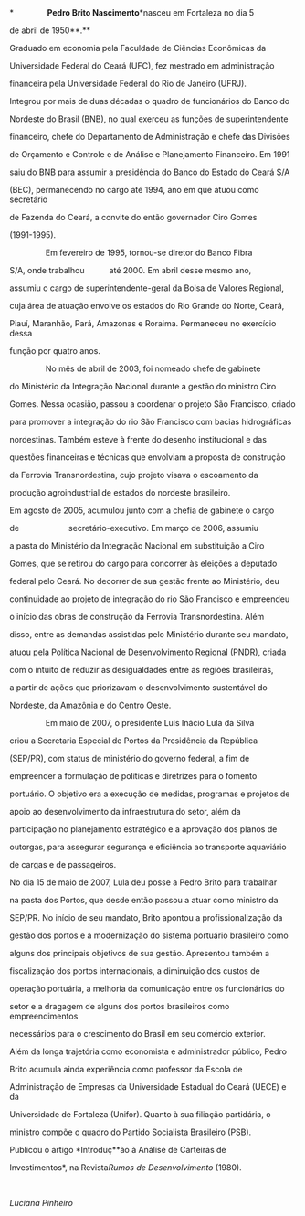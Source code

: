 

 



*               **Pedro Brito Nascimento***nasceu em Fortaleza no dia 5

de abril de 1950**.**



Graduado em economia pela Faculdade de Ciências Econômicas da

Universidade Federal do Ceará (UFC), fez mestrado em administração

financeira pela Universidade Federal do Rio de Janeiro (UFRJ).



Integrou por mais de duas décadas o quadro de funcionários do Banco do

Nordeste do Brasil (BNB), no qual exerceu as funções de superintendente

financeiro, chefe do Departamento de Administração e chefe das Divisões

de Orçamento e Controle e de Análise e Planejamento Financeiro. Em 1991

saiu do BNB para assumir a presidência do Banco do Estado do Ceará S/A

(BEC), permanecendo no cargo até 1994, ano em que atuou como secretário

de Fazenda do Ceará, a convite do então governador Ciro Gomes

(1991-1995).



                Em fevereiro de 1995, tornou-se diretor do Banco Fibra

S/A, onde trabalhou           até 2000. Em abril desse mesmo ano,

assumiu o cargo de superintendente-geral da Bolsa de Valores Regional,

cuja área de atuação envolve os estados do Rio Grande do Norte, Ceará,

Piauí, Maranhão, Pará, Amazonas e Roraima. Permaneceu no exercício dessa

função por quatro anos.



                No mês de abril de 2003, foi nomeado chefe de gabinete

do Ministério da Integração Nacional durante a gestão do ministro Ciro

Gomes. Nessa ocasião, passou a coordenar o projeto São Francisco, criado

para promover a integração do rio São Francisco com bacias hidrográficas

nordestinas. Também esteve à frente do desenho institucional e das

questões financeiras e técnicas que envolviam a proposta de construção

da Ferrovia Transnordestina, cujo projeto visava o escoamento da

produção agroindustrial de estados do nordeste brasileiro.



Em agosto de 2005, acumulou junto com a chefia de gabinete o cargo

de                      secretário-executivo. Em março de 2006, assumiu

a pasta do Ministério da Integração Nacional em substituição a Ciro

Gomes, que se retirou do cargo para concorrer às eleições a deputado

federal pelo Ceará. No decorrer de sua gestão frente ao Ministério, deu

continuidade ao projeto de integração do rio São Francisco e empreendeu

o início das obras de construção da Ferrovia Transnordestina. Além

disso, entre as demandas assistidas pelo Ministério durante seu mandato,

atuou pela Política Nacional de Desenvolvimento Regional (PNDR), criada

com o intuito de reduzir as desigualdades entre as regiões brasileiras,

a partir de ações que priorizavam o desenvolvimento sustentável do

Nordeste, da Amazônia e do Centro Oeste.



                Em maio de 2007, o presidente Luís Inácio Lula da Silva

criou a Secretaria Especial de Portos da Presidência da República

(SEP/PR), com status de ministério do governo federal, a fim de

empreender a formulação de políticas e diretrizes para o fomento

portuário. O objetivo era a execução de medidas, programas e projetos de

apoio ao desenvolvimento da infraestrutura do setor, além da

participação no planejamento estratégico e a aprovação dos planos de

outorgas, para assegurar segurança e eficiência ao transporte aquaviário

de cargas e de passageiros.



No dia 15 de maio de 2007, Lula deu posse a Pedro Brito para trabalhar

na pasta dos Portos, que desde então passou a atuar como ministro da

SEP/PR. No início de seu mandato, Brito apontou a profissionalização da

gestão dos portos e a modernização do sistema portuário brasileiro como

alguns dos principais objetivos de sua gestão. Apresentou também a

fiscalização dos portos internacionais, a diminuição dos custos de

operação portuária, a melhoria da comunicação entre os funcionários do

setor e a dragagem de alguns dos portos brasileiros como empreendimentos

necessários para o crescimento do Brasil em seu comércio exterior.



Além da longa trajetória como economista e administrador público, Pedro

Brito acumula ainda experiência como professor da Escola de

Administração de Empresas da Universidade Estadual do Ceará (UECE) e da

Universidade de Fortaleza (Unifor). Quanto à sua filiação partidária, o

ministro compõe o quadro do Partido Socialista Brasileiro (PSB).



Publicou o artigo *Introduç**ão à Análise de Carteiras de

Investimentos*, na Revista*Rumos de Desenvolvimento* (1980).



 



*Luciana Pinheiro*



 



